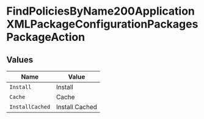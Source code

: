 # FindPoliciesByName200ApplicationXMLPackageConfigurationPackagesPackageAction


## Values

| Name            | Value           |
| --------------- | --------------- |
| `Install`       | Install         |
| `Cache`         | Cache           |
| `InstallCached` | Install Cached  |
